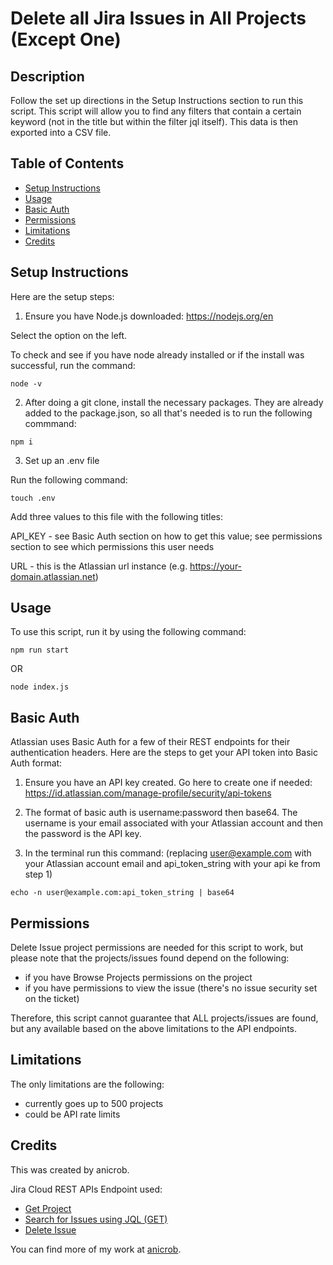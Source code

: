 # Delete all Jira Issues in All Projects (Except One)


## Description

Follow the set up directions in the Setup Instructions section to run this script. This script will allow you to find any filters that contain a certain keyword (not in the title but within the filter jql itself). This data is then exported into a CSV file.

## Table of Contents
* [Setup Instructions](#setup-instructions)
* [Usage](#usage)
* [Basic Auth](#basic-auth)
* [Permissions](#permissions)
* [Limitations](#limitations)
* [Credits](#credits)


## Setup Instructions

Here are the setup steps:

1. Ensure you have Node.js downloaded: https://nodejs.org/en 

Select the option on the left. 

To check and see if you have node already installed or if the install was successful, run the command:

~~~
node -v
~~~

2. After doing a git clone, install the necessary packages. They are already added to the package.json, so all that's needed is to run the following commmand:
~~~
npm i
~~~

3. Set up an .env file

Run the following command:
~~~
touch .env
~~~

Add three values to this file with the following titles:

API_KEY - see Basic Auth section on how to get this value; see permissions section to see which permissions this user needs

URL - this is the Atlassian url instance (e.g. https://your-domain.atlassian.net)


## Usage

To use this script, run it by using the following command:

~~~
npm run start
~~~

OR

~~~
node index.js
~~~

## Basic Auth

Atlassian uses Basic Auth for a few of their REST endpoints for their authentication headers. Here are the steps to get your API token into Basic Auth format:

1. Ensure you have an API key created. Go here to create one if needed: https://id.atlassian.com/manage-profile/security/api-tokens

2. The format of basic auth is username:password then base64. The username is your email associated with your Atlassian account and then the password is the API key.

3. In the terminal run this command: (replacing user@example.com with your Atlassian account email and api_token_string with your api ke from step 1)

~~~
echo -n user@example.com:api_token_string | base64
~~~

## Permissions 

Delete Issue project permissions are needed for this script to work, but please note that the projects/issues found depend on the following:

- if you have Browse Projects permissions on the project
- if you have permissions to view the issue (there's no issue security set on the ticket)

Therefore, this script cannot guarantee that ALL projects/issues are found, but any available based on the above limitations to the API endpoints. 

## Limitations

The only limitations are the following:
- currently goes up to 500 projects
- could be API rate limits

## Credits

This was created by anicrob. 

Jira Cloud REST APIs Endpoint used: 
- [Get Project](https://developer.atlassian.com/cloud/jira/platform/rest/v3/api-group-projects/#api-rest-api-3-project-projectidorkey-get)
- [Search for Issues using JQL (GET)](https://developer.atlassian.com/cloud/jira/platform/rest/v3/api-group-issue-search/#api-rest-api-3-search-get)
- [Delete Issue](https://developer.atlassian.com/cloud/jira/platform/rest/v3/api-group-issues/#api-rest-api-3-issue-issueidorkey-delete)


You can find more of my work at [anicrob](https://github.com/anicrob).

